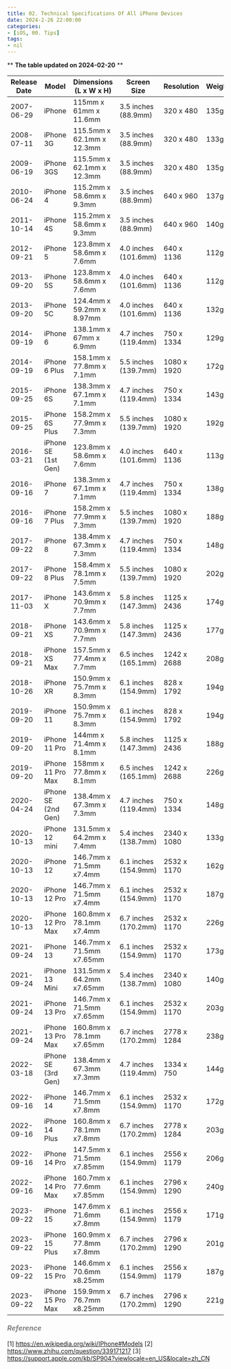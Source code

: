 ```yaml
---
title: 02. Technical Specifications Of All iPhone Devices
date: 2024-2-26 22:00:00
categories: 
- [iOS, 00. Tips]
tags:
- nil
---
```



    
\*\* **The table updated on 2024-02-20**  \*\*


| Release Date   | Model               | Dimensions (L x W x H)      | Screen Size           | Resolution       | Weight |
|----------------|---------------------|-----------------------------|-----------------------|------------------|--------|
| 2007-06-29     | iPhone              | 115mm x 61mm x 11.6mm       | 3.5 inches (88.9mm)   | 320 x 480        | 135g   |
| 2008-07-11     | iPhone 3G           | 115.5mm x 62.1mm x 12.3mm   | 3.5 inches (88.9mm)   | 320 x 480        | 133g   |
| 2009-06-19     | iPhone 3GS          | 115.5mm x 62.1mm x 12.3mm   | 3.5 inches (88.9mm)   | 320 x 480        | 135g   |
| 2010-06-24     | iPhone 4            | 115.2mm x 58.6mm x 9.3mm    | 3.5 inches (88.9mm)   | 640 x 960        | 137g   |
| 2011-10-14     | iPhone 4S           | 115.2mm x 58.6mm x 9.3mm    | 3.5 inches (88.9mm)   | 640 x 960        | 140g   |
| 2012-09-21     | iPhone 5            | 123.8mm x 58.6mm x 7.6mm    | 4.0 inches (101.6mm)  | 640 x 1136       | 112g   |
| 2013-09-20     | iPhone 5S           | 123.8mm x 58.6mm x 7.6mm    | 4.0 inches (101.6mm)  | 640 x 1136       | 112g   |
| 2013-09-20     | iPhone 5C           | 124.4mm x 59.2mm x 8.97mm   | 4.0 inches (101.6mm)  | 640 x 1136       | 132g   |
| 2014-09-19     | iPhone 6            | 138.1mm x 67mm x 6.9mm      | 4.7 inches (119.4mm)  | 750 x 1334       | 129g   |
| 2014-09-19     | iPhone 6 Plus       | 158.1mm x 77.8mm x 7.1mm    | 5.5 inches (139.7mm)  | 1080 x 1920      | 172g   |
| 2015-09-25     | iPhone 6S           | 138.3mm x 67.1mm x 7.1mm    | 4.7 inches (119.4mm)  | 750 x 1334       | 143g   |
| 2015-09-25     | iPhone 6S Plus      | 158.2mm x 77.9mm x 7.3mm    | 5.5 inches (139.7mm)  | 1080 x 1920      | 192g   |
| 2016-03-21     | iPhone SE (1st Gen) | 123.8mm x 58.6mm x 7.6mm    | 4.0 inches (101.6mm)  | 640 x 1136       | 113g   |
| 2016-09-16     | iPhone 7            | 138.3mm x 67.1mm x 7.1mm    | 4.7 inches (119.4mm)  | 750 x 1334       | 138g   |
| 2016-09-16     | iPhone 7 Plus       | 158.2mm x 77.9mm x 7.3mm    | 5.5 inches (139.7mm)  | 1080 x 1920      | 188g   |
| 2017-09-22     | iPhone 8            | 138.4mm x 67.3mm x 7.3mm    | 4.7 inches (119.4mm)  | 750 x 1334       | 148g   |
| 2017-09-22     | iPhone 8 Plus       | 158.4mm x 78.1mm x 7.5mm    | 5.5 inches (139.7mm)  | 1080 x 1920      | 202g   |
| 2017-11-03     | iPhone X            | 143.6mm x 70.9mm x 7.7mm    | 5.8 inches (147.3mm)  | 1125 x 2436      | 174g   |
| 2018-09-21     | iPhone XS           | 143.6mm x 70.9mm x 7.7mm    | 5.8 inches (147.3mm)  | 1125 x 2436      | 177g   |
| 2018-09-21     | iPhone XS Max       | 157.5mm x 77.4mm x 7.7mm    | 6.5 inches (165.1mm)  | 1242 x 2688      | 208g   |
| 2018-10-26     | iPhone XR           | 150.9mm x 75.7mm x 8.3mm    | 6.1 inches (154.9mm)  | 828 x 1792       | 194g   |
| 2019-09-20     | iPhone 11           | 150.9mm x 75.7mm x 8.3mm    | 6.1 inches (154.9mm)  | 828 x 1792       | 194g   |
| 2019-09-20     | iPhone 11 Pro       | 144mm x 71.4mm x 8.1mm      | 5.8 inches (147.3mm)  | 1125 x 2436      | 188g   |
| 2019-09-20     | iPhone 11 Pro Max   | 158mm x 77.8mm x 8.1mm      | 6.5 inches (165.1mm)  | 1242 x 2688      | 226g   |
| 2020-04-24     | iPhone SE (2nd Gen) | 138.4mm x 67.3mm x 7.3mm    | 4.7 inches (119.4mm)  | 750 x 1334       | 148g   |
| 2020-10-13     | iPhone 12 mini      | 131.5mm x 64.2mm x 7.4mm    | 5.4 inches (138.7mm)  | 2340 x 1080      | 133g   |
| 2020-10-13     | iPhone 12           | 146.7mm x 71.5mm x7.4mm     | 6.1 inches (154.9mm)  | 2532 x 1170      | 162g   |
| 2020-10-13     | iPhone 12 Pro       | 146.7mm x 71.5mm x7.4mm     | 6.1 inches (154.9mm)  | 2532 x 1170      | 187g   |
| 2020-10-13     | iPhone 12 Pro Max   | 160.8mm x 78.1mm x7.4mm     | 6.7 inches (170.2mm)  | 2532 x 1170      | 226g   |
| 2021-09-24     | iPhone 13           | 146.7mm x 71.5mm x7.65mm    | 6.1 inches (154.9mm)  | 2532 x 1170      | 173g   |
| 2021-09-24     | iPhone 13 Mini      | 131.5mm x 64.2mm x7.65mm    | 5.4 inches (138.7mm)  | 2340 x 1080      | 140g   | 
| 2021-09-24     | iPhone 13 Pro       | 146.7mm x 71.5mm x7.65mm    | 6.1 inches (154.9mm)  | 2532 x 1170      | 203g   |
| 2021-09-24     | iPhone 13 Pro Max   | 160.8mm x 78.1mm x7.65mm    | 6.7 inches (170.2mm)  | 2778 x 1284      | 238g   |
| 2022-03-18     | iPhone SE (3rd Gen) | 138.4mm x 67.3mm x7.3mm     | 4.7 inches (119.4mm)  | 1334 x 750       | 144g   | 
| 2022-09-16     | iPhone 14           | 146.7mm x 71.5mm x7.8mm     | 6.1 inches (154.9mm)  | 2532 x 1170      | 172g   |
| 2022-09-16     | iPhone 14 Plus      | 160.8mm x 78.1mm x7.8mm     | 6.7 inches (170.2mm)  | 2778 x 1284      | 203g   |
| 2022-09-16     | iPhone 14 Pro       | 147.5mm x 71.5mm x7.85mm    | 6.1 inches (154.9mm)  | 2556 x 1179      | 206g   |
| 2022-09-16     | iPhone 14 Pro Max   | 160.7mm x 77.6mm x7.85mm    | 6.1 inches (154.9mm)  | 2796 x 1290      | 240g   |
| 2023-09-22     | iPhone 15           | 147.6mm x 71.6mm x7.8mm     | 6.1 inches (154.9mm)  | 2556 x 1179      | 171g   |
| 2023-09-22     | iPhone 15 Plus      | 160.9mm x 77.8mm x7.8mm     | 6.7 inches (170.2mm)  | 2796 x 1290      | 201g   |
| 2023-09-22     | iPhone 15 Pro       | 146.6mm x 70.6mm x8.25mm    | 6.1 inches (154.9mm)  | 2556 x 1179      | 187g   |
| 2023-09-22     | iPhone 15 Pro Max   | 159.9mm x 76.7mm x8.25mm    | 6.7 inches (170.2mm)  | 2796 x 1290      | 221g   |




#### <font size=3 color=gray>*Reference*</font>
[1] https://en.wikipedia.org/wiki/IPhone#Models
[2] https://www.zhihu.com/question/339171217
[3] https://support.apple.com/kb/SP904?viewlocale=en_US&locale=zh_CN



